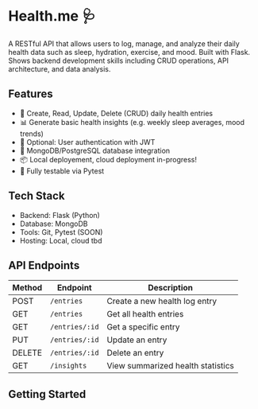 # Health.me 🩺

A RESTful API that allows users to log, manage, and analyze their daily health data such as sleep, hydration, exercise, and mood. Built with Flask. Shows backend development skills including CRUD operations, API architecture, and data analysis.

## Features

- 📝 Create, Read, Update, Delete (CRUD) daily health entries
- 📊 Generate basic health insights (e.g. weekly sleep averages, mood trends)
- 🔐 Optional: User authentication with JWT
- 💾 MongoDB/PostgreSQL database integration
- 📦 Local deployement, cloud deployment in-progress!
- 🧪 Fully testable via Pytest

## Tech Stack

- Backend: Flask (Python)
- Database: MongoDB 
- Tools: Git, Pytest (SOON)
- Hosting: Local, cloud tbd

## API Endpoints

| Method | Endpoint         | Description                      |
|--------|------------------|----------------------------------|
| POST   | `/entries`       | Create a new health log entry    | DONE
| GET    | `/entries`       | Get all health entries           | DONE
| GET    | `/entries/:id`   | Get a specific entry             | WIP
| PUT    | `/entries/:id`   | Update an entry                  | WIP
| DELETE | `/entries/:id`   | Delete an entry                  | WIP
| GET    | `/insights`      | View summarized health statistics| WIP

## Getting Started


